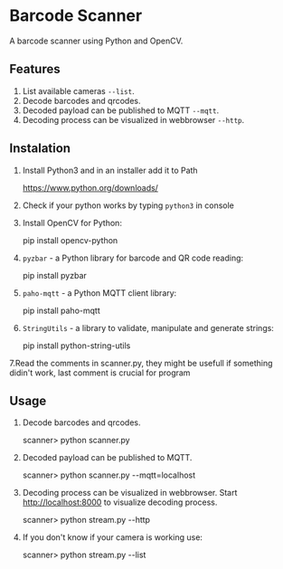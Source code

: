 # Barcode Scanner

A barcode scanner using Python and OpenCV.

## Features
 
1. List available cameras `--list`.
2. Decode barcodes and qrcodes.
3. Decoded payload can be published to MQTT  `--mqtt`.
4. Decoding process can be visualized in webbrowser `--http`.
 


## Instalation

1. Install Python3 and in an installer add it to Path

	https://www.python.org/downloads/


2. Check if your python works by typing `python3` in console


3. Install OpenCV for Python:

	pip install opencv-python


4. `pyzbar` - a Python library for barcode and QR code reading:	

	pip install pyzbar


5. `paho-mqtt` - a Python MQTT client library:

	pip install paho-mqtt


6. `StringUtils` - a library to validate, manipulate and generate strings:

	pip install python-string-utils

7.Read the comments in scanner.py, they might be usefull if something didin't work, last comment is crucial for program

## Usage 

1. Decode barcodes and qrcodes.

	scanner> python scanner.py 

2. Decoded payload can be published to MQTT.

	scanner> python scanner.py --mqtt=localhost

3. Decoding process can be visualized in webbrowser. 
Start [http://localhost:8000](http://localhost:8000) to visualize decoding process.

	scanner> python stream.py --http 

4. If you don't know if your camera is working use:

	scanner> python stream.py --list